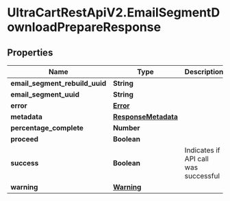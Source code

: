 # UltraCartRestApiV2.EmailSegmentDownloadPrepareResponse

## Properties
Name | Type | Description | Notes
------------ | ------------- | ------------- | -------------
**email_segment_rebuild_uuid** | **String** |  | [optional] 
**email_segment_uuid** | **String** |  | [optional] 
**error** | [**Error**](Error.md) |  | [optional] 
**metadata** | [**ResponseMetadata**](ResponseMetadata.md) |  | [optional] 
**percentage_complete** | **Number** |  | [optional] 
**proceed** | **Boolean** |  | [optional] 
**success** | **Boolean** | Indicates if API call was successful | [optional] 
**warning** | [**Warning**](Warning.md) |  | [optional] 


